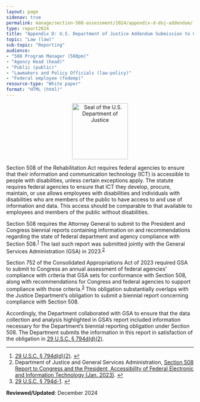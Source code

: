 ```yaml
---
layout: page
sidenav: true
permalink: manage/section-508-assessment/2024/appendix-d-doj-addendum/
type: report2024
title: "Appendix D: U.S. Department of Justice Addendum Submission to Congress and the President Concerning Federal Agencies’ Compliance with Section 508 of the Rehabilitation Act Accessibility of Federal Electronic and Information Technology"
topic: "Law (law)"
sub-topic: "Reporting"
audience:
- "508 Program Manager (508pm)"
- "Agency Head (head)"
- "Public (public)"
- "Lawmakers and Policy Officials (law-policy)"
- "Federal employee (fedemp)"
resource-type: "White paper"
format: "HTML (html)"
---
```

<div style="text-align:center;"><img src="https://assets.section508.gov/files/images/seals-logos/doj.jpg" height="150px" alt="Seal of the U.S. Department of Justice"></div>

Section 508 of the Rehabilitation Act requires federal agencies to ensure that their information and communication technology (ICT) is accessible to people with disabilities, unless certain exceptions apply.  The statute requires federal agencies to ensure that ICT they develop, procure, maintain, or use allows employees with disabilities and individuals with disabilities who are members of the public to have access to and use of information and data. This access should be comparable to that available to employees and members of the public without disabilities.

Section 508 requires the Attorney General to submit to the President and Congress biennial reports containing information on and recommendations regarding the state of federal department and agency compliance with Section 508.<sup><a href="#fn1" id="fr1">1</a></sup> The last such report was submitted jointly with the General Services Administration (GSA) in 2023.<sup><a href="#fn2" id="fr2">2</a></sup>

Section 752 of the Consolidated Appropriations Act of 2023 required GSA to submit to Congress an annual assessment of federal agencies’ compliance with criteria that GSA sets for conformance with Section 508, along with recommendations for Congress and federal agencies to support compliance with those criteria.<sup><a href="#fn3" id="fr3">3</a></sup> This obligation substantially overlaps with the Justice Department’s obligation to submit a biennial report concerning compliance with Section 508.

Accordingly, the Department collaborated with GSA to ensure that the data collection and analysis highlighted in GSA’s report included information necessary for the Department’s biennial reporting obligation under Section 508.  The Department submits the information in this report in satisfaction of the obligation in <a href="https://www.govinfo.gov/app/details/USCODE-2011-title29/USCODE-2011-title29-chap16-subchapV-sec794d" target="_blank" class="usa-link--external">29 U.S.C. § 794d(d)(2)</a>. 

<hr class="breaker-bar-green">

<div>
 <h2 style="position: absolute; clip: rect(0 0 0 0); visibility: hidden; opacity: 0;" id="footnote-label">Footnotes</h2>
 <ol start="1">
   <li id="fn1"><a href="https://www.govinfo.gov/app/details/USCODE-2011-title29/USCODE-2011-title29-chap16-subchapV-sec794d" target="_blank" class="usa-link--external">29 U.S.C. § 794d(d)(2)</a>. <a href="#fr1" aria-label="Back to content">↩</a></li>
   <li id="fn2">Department of Justice and General Services Administration, <a href="https://www.justice.gov/crt/page/file/1569331/dl?inline" target="_blank" class="usa-link--external">Section 508 Report to Congress and the President, Accessibility of Federal Electronic and Information Technology (Jan. 2023)</a>. <a href="#fr2" aria-label="Back to content">↩</a></li>
   <li id="fn3"><a href="{{site.baseurl}}/manage/laws-and-policies/section-508-law/#794d-1" target="_blank" class="usa-link--external">29 U.S.C. § 794d-1</a>. <a href="#fr3" aria-label="Back to content">↩</a></li>
 </ol>
</div>

 **Reviewed/Updated**: December 2024